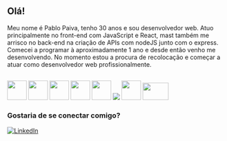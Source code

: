 ## Olá!

Meu nome é Pablo Paiva, tenho 30 anos e sou desenvolvedor web. Atuo principalmente no front-end com JavaScript e React, mast também me arrisco no back-end na criação de APIs com nodeJS junto com o express. Comecei a programar à aproximadamente 1 ano e desde então venho me desenvolvendo. No momento estou a procura de recolocação e começar a atuar como desenvolvedor web profissionalmente.

##

<img src="https://cdn.jsdelivr.net/gh/devicons/devicon/icons/html5/html5-original-wordmark.svg" height="45" width="45"/>    <img src="https://cdn.jsdelivr.net/gh/devicons/devicon/icons/css3/css3-original-wordmark.svg" height="45" width="45"/>    <img src="https://upload.wikimedia.org/wikipedia/commons/9/96/Sass_Logo_Color.svg" height="45" width="45"/>    <img src="https://cdn.jsdelivr.net/gh/devicons/devicon/icons/javascript/javascript-original.svg" height="45" width="45"/>    <img src="https://cdn.jsdelivr.net/gh/devicons/devicon/icons/react/react-original-wordmark.svg" height="45" width="45"/>    <img src="https://img.icons8.com/color/48/000000/visual-studio-code-2019.png"/>     <img src="https://img.icons8.com/color/480/nodejs.png" height="45" width="45"/>     <img src="https://cdn.icon-icons.com/icons2/2699/PNG/512/mysql_official_logo_icon_169938.png" height="40" width="60"/>

### Gostaria de se conectar comigo?

<a href="https://www.linkedin.com/in/pablo-paiva-19628ba4/" target="_blank"><img alt="LinkedIn" src="https://img.shields.io/badge/linkedin-%230077B5.svg?&style=for-the-badge&logo=linkedin&logoColor=white" /></a>
